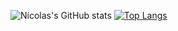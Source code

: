 ![Nícolas's GitHub stats](https://github-readme-stats.vercel.app/api?username=nicolasgaldino&show_icons=true&theme=dark)
[![Top Langs](https://github-readme-stats.vercel.app/api/top-langs/?username=nicolasgaldino&layout=compact)](https://github.com/nicolasgaldino/github-readme-stats)

